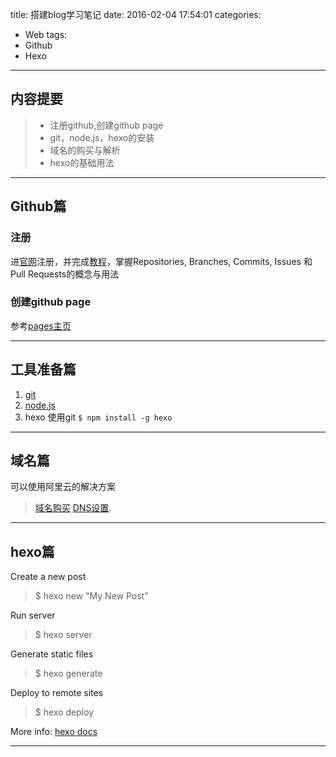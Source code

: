 title: 搭建blog学习笔记
date: 2016-02-04 17:54:01
categories:
- Web
tags:
- Github
- Hexo

---

## 内容提要

>* 注册github,创建github page
>* git，node.js，hexo的安装
>* 域名的购买与解析
>* hexo的基础用法
<!-- more -->

---
## Github篇

### 注册
进[官网](https://github.com/)注册，并完成[教程](https://guides.github.com/activities/hello-world/)，掌握Repositories, Branches, Commits, Issues 和 Pull Requests的概念与用法

### 创建github page
参考[pages主页](https://pages.github.com/)

---
## 工具准备篇
1. [git](https://git-scm.com/)
2. [node.js](https://git-scm.com/)
3. hexo
使用git ``$ npm install -g hexo``

---
## 域名篇
可以使用阿里云的解决方案
>[域名购买](http://wanwang.aliyun.com/)
[DNS设置](https://help.aliyun.com/document_detail/dns/quick-start/hichina.html?spm=5176.776555913.6.98.S0rinO).

---
## hexo篇
Create a new post

> $ hexo new "My New Post"

Run server

> $ hexo server

Generate static files

> $ hexo generate

Deploy to remote sites

> $ hexo deploy

More info: [hexo docs](http://hexo.io/docs/)

---